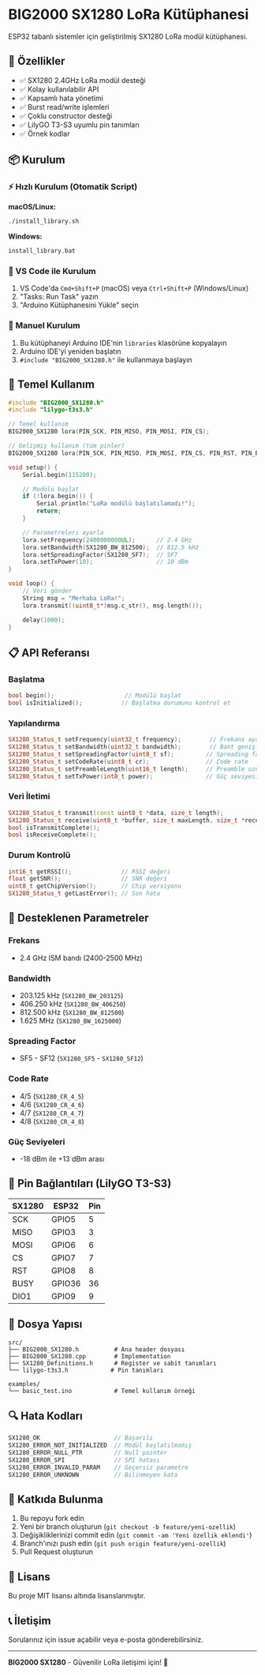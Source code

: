 # BIG2000 SX1280 LoRa Kütüphanesi

ESP32 tabanlı sistemler için geliştirilmiş SX1280 LoRa modül kütüphanesi.

## 🚀 Özellikler

- ✅ SX1280 2.4GHz LoRa modül desteği
- ✅ Kolay kullanılabilir API
- ✅ Kapsamlı hata yönetimi
- ✅ Burst read/write işlemleri
- ✅ Çoklu constructor desteği
- ✅ LilyGO T3-S3 uyumlu pin tanımları
- ✅ Örnek kodlar

## 📦 Kurulum

### ⚡ Hızlı Kurulum (Otomatik Script)

**macOS/Linux:**

```bash
./install_library.sh
```

**Windows:**

```cmd
install_library.bat
```

### 🔧 VS Code ile Kurulum

1. VS Code'da `Cmd+Shift+P` (macOS) veya `Ctrl+Shift+P` (Windows/Linux)
2. "Tasks: Run Task" yazın
3. "Arduino Kütüphanesini Yükle" seçin

### 📁 Manuel Kurulum

1. Bu kütüphaneyi Arduino IDE'nin `libraries` klasörüne kopyalayın
2. Arduino IDE'yi yeniden başlatın
3. `#include "BIG2000_SX1280.h"` ile kullanmaya başlayın

## 🔧 Temel Kullanım

```cpp
#include "BIG2000_SX1280.h"
#include "lilygo-t3s3.h"

// Temel kullanım
BIG2000_SX1280 lora(PIN_SCK, PIN_MISO, PIN_MOSI, PIN_CS);

// Gelişmiş kullanım (tüm pinler)
BIG2000_SX1280 lora(PIN_SCK, PIN_MISO, PIN_MOSI, PIN_CS, PIN_RST, PIN_BUSY, PIN_DIO1);

void setup() {
    Serial.begin(115200);

    // Modülü başlat
    if (!lora.begin()) {
        Serial.println("LoRa modülü başlatılamadı!");
        return;
    }

    // Parametreleri ayarla
    lora.setFrequency(2400000000UL);      // 2.4 GHz
    lora.setBandwidth(SX1280_BW_812500);  // 812.5 kHz
    lora.setSpreadingFactor(SX1280_SF7);  // SF7
    lora.setTxPower(10);                  // 10 dBm
}

void loop() {
    // Veri gönder
    String msg = "Merhaba LoRa!";
    lora.transmit((uint8_t*)msg.c_str(), msg.length());

    delay(1000);
}
```

## 📋 API Referansı

### Başlatma

```cpp
bool begin();                    // Modülü başlat
bool isInitialized();           // Başlatma durumunu kontrol et
```

### Yapılandırma

```cpp
SX1280_Status_t setFrequency(uint32_t frequency);        // Frekans ayarla
SX1280_Status_t setBandwidth(uint32_t bandwidth);        // Bant genişliği
SX1280_Status_t setSpreadingFactor(uint8_t sf);         // Spreading factor
SX1280_Status_t setCodeRate(uint8_t cr);                // Code rate
SX1280_Status_t setPreambleLength(uint16_t length);     // Preamble uzunluğu
SX1280_Status_t setTxPower(int8_t power);               // Güç seviyesi
```

### Veri İletimi

```cpp
SX1280_Status_t transmit(const uint8_t *data, size_t length);
SX1280_Status_t receive(uint8_t *buffer, size_t maxLength, size_t *receivedLength);
bool isTransmitComplete();
bool isReceiveComplete();
```

### Durum Kontrolü

```cpp
int16_t getRSSI();              // RSSI değeri
float getSNR();                 // SNR değeri
uint8_t getChipVersion();       // Chip versiyonu
SX1280_Status_t getLastError(); // Son hata
```

## 🎯 Desteklenen Parametreler

### Frekans

- 2.4 GHz ISM bandı (2400-2500 MHz)

### Bandwidth

- 203.125 kHz (`SX1280_BW_203125`)
- 406.250 kHz (`SX1280_BW_406250`)
- 812.500 kHz (`SX1280_BW_812500`)
- 1.625 MHz (`SX1280_BW_1625000`)

### Spreading Factor

- SF5 - SF12 (`SX1280_SF5` - `SX1280_SF12`)

### Code Rate

- 4/5 (`SX1280_CR_4_5`)
- 4/6 (`SX1280_CR_4_6`)
- 4/7 (`SX1280_CR_4_7`)
- 4/8 (`SX1280_CR_4_8`)

### Güç Seviyeleri

- -18 dBm ile +13 dBm arası

## 🔗 Pin Bağlantıları (LilyGO T3-S3)

| SX1280 | ESP32  | Pin |
| ------ | ------ | --- |
| SCK    | GPIO5  | 5   |
| MISO   | GPIO3  | 3   |
| MOSI   | GPIO6  | 6   |
| CS     | GPIO7  | 7   |
| RST    | GPIO8  | 8   |
| BUSY   | GPIO36 | 36  |
| DIO1   | GPIO9  | 9   |

## 📁 Dosya Yapısı

```
src/
├── BIG2000_SX1280.h          # Ana header dosyası
├── BIG2000_SX1280.cpp        # Implementation
├── SX1280_Definitions.h      # Register ve sabit tanımları
└── lilygo-t3s3.h            # Pin tanımları

examples/
└── basic_test.ino            # Temel kullanım örneği
```

## 🔍 Hata Kodları

```cpp
SX1280_OK                     // Başarılı
SX1280_ERROR_NOT_INITIALIZED  // Modül başlatılmamış
SX1280_ERROR_NULL_PTR         // Null pointer
SX1280_ERROR_SPI              // SPI hatası
SX1280_ERROR_INVALID_PARAM    // Geçersiz parametre
SX1280_ERROR_UNKNOWN          // Bilinmeyen hata
```

## 🤝 Katkıda Bulunma

1. Bu repoyu fork edin
2. Yeni bir branch oluşturun (`git checkout -b feature/yeni-ozellik`)
3. Değişikliklerinizi commit edin (`git commit -am 'Yeni özellik eklendi'`)
4. Branch'ınızı push edin (`git push origin feature/yeni-ozellik`)
5. Pull Request oluşturun

## 📄 Lisans

Bu proje MIT lisansı altında lisanslanmıştır.

## 📞 İletişim

Sorularınız için issue açabilir veya e-posta gönderebilirsiniz.

---

**BIG2000 SX1280** - Güvenilir LoRa iletişimi için! 🚀
